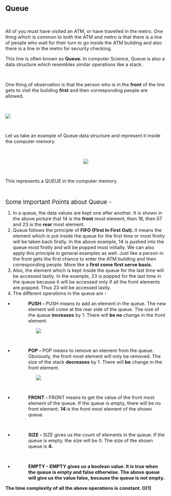 <div _ngcontent-serverapp-c318="" class="body-text p-24"><h1><span style="font-size:17pt;"><strong>Queue</strong></span></h1><p>&nbsp;</p><p><span style="font-size:11pt;">All of you must have visited an ATM, or have travelled in the metro. One thing which is common to both the ATM and metro is that there is a line of people who wait for their turn to go inside the ATM building and also there is a line in the metro for security checking.</span></p><p><span style="font-size:11pt;">This line is often known as&nbsp;<strong>Queue.&nbsp;</strong>In computer Science, Queue is also a data structure which resembles similar operations like a stack.</span></p><p>&nbsp;</p><p><span style="font-size:11pt;">One thing of observation is that the person who is in the&nbsp;<strong>front</strong> of the line gets to visit the building&nbsp;<strong>first</strong> and then corresponding people are allowed.</span></p><p>&nbsp;</p><p><span style="font-size:11pt;"><img src="https://files.codingninjas.in/article_images/introduction-to-queues-0-1700465984.webp"></span></p><p>&nbsp;</p><p><span style="font-size:11pt;">Let us take an example of Queue data structure and represent it inside the computer memory.</span></p><p>&nbsp;</p><p style="text-align:center;"><span style="font-size:11pt;"><img src="https://files.codingninjas.in/article_images/introduction-to-queues-1-1700465985.webp"></span></p><p>&nbsp;</p><p><span style="font-size:11pt;">This represents a QUEUE in the computer memory.</span></p><p>&nbsp;</p><p><span style="font-size:13.999999999999998pt;">Some Important Points about Queue -</span></p><ol><li><span style="font-size:11pt;">In a queue, the data values are kept one after another. It is shown in the above picture that 14 is the&nbsp;<strong>front</strong> most element, then 18, then 57 and 23 is the&nbsp;<strong>rear</strong> most element.</span></li><li><span style="font-size:11pt;">Queue follows the principle of&nbsp;<strong>FIFO (FIrst In First Out).&nbsp;</strong>It means the element which is put inside the queue for the first time or most firstly will be taken back firstly. In the above example, 14 is pushed into the queue most firstly and will be popped most initially. We can also apply this principle in general examples as well. Just like a person in the front gets the first chance to enter the ATM building and then corresponding people. More like a&nbsp;<strong>first come first serve basis.</strong></span></li><li><span style="font-size:11pt;">Also, the element which is kept inside the queue for the last time will be accessed lastly. In the example, 23 is popped for the last time in the queue because it will be accessed only if all the front elements are popped. Thus 23 will be accessed lastly.</span></li><li><span style="font-size:11pt;">The different operations in the queue are -&nbsp;</span></li></ol><ul><li><p style="margin-left:36pt;"><span style="font-size:11pt;"><strong>PUSH -&nbsp;</strong>PUSH means to add an element in the queue. The new element will come at the rear side of the queue. The size of the queue&nbsp;<strong>increases</strong> by 1. There will&nbsp;<strong>be no</strong> change in the front element.</span></p></li></ul><p style="margin-left:72pt;"><span style="font-size:11pt;"><img src="https://files.codingninjas.in/article_images/introduction-to-queues-2-1700465985.webp"></span></p><p>&nbsp;</p><ul><li><p style="margin-left:36pt;"><span style="font-size:11pt;"><strong>POP -&nbsp;</strong>POP means to remove an element from the queue. Obviously, the front most element will only be removed. The size of the stack&nbsp;<strong>decreases</strong> by 1. There will&nbsp;<strong>be</strong> change in the front element.</span></p></li></ul><p style="margin-left:72pt;"><span style="font-size:11pt;"><img src="https://files.codingninjas.in/article_images/introduction-to-queues-3-1700465985.webp"></span></p><p>&nbsp;</p><ul><li><p style="margin-left:36pt;"><span style="font-size:11pt;"><strong>FRONT -&nbsp;</strong>FRONT means to get the value of the front most element of the queue. If the queue is empty, there will be no front element.&nbsp;<strong>14&nbsp;</strong>is the front most element of the shown queue.</span></p></li></ul><p>&nbsp;</p><ul><li><p style="margin-left:36pt;"><span style="font-size:11pt;"><strong>SIZE -&nbsp;</strong>SIZE gives us the count of elements in the queue. If the queue is empty, the size will be 0. The size of the shown queue is&nbsp;<strong>4.</strong></span></p></li></ul><p>&nbsp;</p><ul><li><p style="margin-left:36pt;"><span style="font-size:11pt;"><strong>EMPTY -&nbsp;EMPTY gives us a&nbsp;boolean value. It is true when the queue is empty and false otherwise. The above queue will give us the value&nbsp;false,&nbsp;because the queue is not empty.</strong></span></p></li></ul><p><span style="font-size:11pt;"><strong>The time complexity of all the above operations is constant. O(1)</strong></span></p></div>